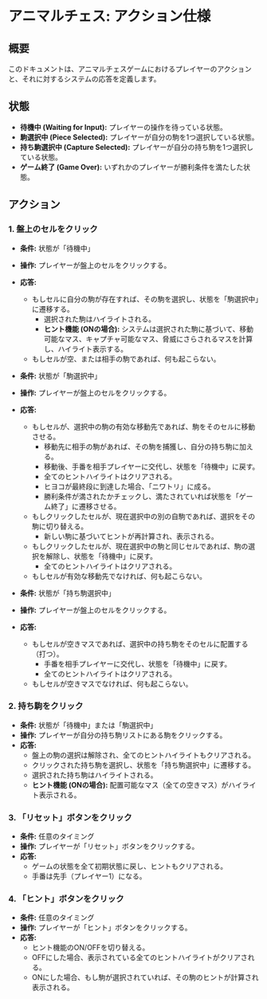 # アニマルチェス: アクション仕様

## 概要

このドキュメントは、アニマルチェスゲームにおけるプレイヤーのアクションと、それに対するシステムの応答を定義します。

## 状態

-   **待機中 (Waiting for Input):** プレイヤーの操作を待っている状態。
-   **駒選択中 (Piece Selected):** プレイヤーが自分の駒を1つ選択している状態。
-   **持ち駒選択中 (Capture Selected):** プレイヤーが自分の持ち駒を1つ選択している状態。
-   **ゲーム終了 (Game Over):** いずれかのプレイヤーが勝利条件を満たした状態。

## アクション

### 1. 盤上のセルをクリック

-   **条件:** 状態が「待機中」
-   **操作:** プレイヤーが盤上のセルをクリックする。
-   **応答:**
    -   もしセルに自分の駒が存在すれば、その駒を選択し、状態を「駒選択中」に遷移する。
        -   選択された駒はハイライトされる。
        -   **ヒント機能 (ONの場合):** システムは選択された駒に基づいて、移動可能なマス、キャプチャ可能なマス、脅威にさらされるマスを計算し、ハイライト表示する。
    -   もしセルが空、または相手の駒であれば、何も起こらない。

-   **条件:** 状態が「駒選択中」
-   **操作:** プレイヤーが盤上のセルをクリックする。
-   **応答:**
    -   もしセルが、選択中の駒の有効な移動先であれば、駒をそのセルに移動させる。
        -   移動先に相手の駒があれば、その駒を捕獲し、自分の持ち駒に加える。
        -   移動後、手番を相手プレイヤーに交代し、状態を「待機中」に戻す。
        -   全てのヒントハイライトはクリアされる。
        -   ヒヨコが最終段に到達した場合、「ニワトリ」に成る。
        -   勝利条件が満されたかチェックし、満たされていれば状態を「ゲーム終了」に遷移させる。
    -   もしクリックしたセルが、現在選択中の別の自駒であれば、選択をその駒に切り替える。
        -   新しい駒に基づいてヒントが再計算され、表示される。
    -   もしクリックしたセルが、現在選択中の駒と同じセルであれば、駒の選択を解除し、状態を「待機中」に戻す。
        -   全てのヒントハイライトはクリアされる。
    -   もしセルが有効な移動先でなければ、何も起こらない。

-   **条件:** 状態が「持ち駒選択中」
-   **操作:** プレイヤーが盤上のセルをクリックする。
-   **応答:**
    -   もしセルが空きマスであれば、選択中の持ち駒をそのセルに配置する（打つ）。
        -   手番を相手プレイヤーに交代し、状態を「待機中」に戻す。
        -   全てのヒントハイライトはクリアされる。
    -   もしセルが空きマスでなければ、何も起こらない。

### 2. 持ち駒をクリック

-   **条件:** 状態が「待機中」または「駒選択中」
-   **操作:** プレイヤーが自分の持ち駒リストにある駒をクリックする。
-   **応答:**
    -   盤上の駒の選択は解除され、全てのヒントハイライトもクリアされる。
    -   クリックされた持ち駒を選択し、状態を「持ち駒選択中」に遷移する。
    -   選択された持ち駒はハイライトされる。
    -   **ヒント機能 (ONの場合):** 配置可能なマス（全ての空きマス）がハイライト表示される。

### 3. 「リセット」ボタンをクリック

-   **条件:** 任意のタイミング
-   **操作:** プレイヤーが「リセット」ボタンをクリックする。
-   **応答:**
    -   ゲームの状態を全て初期状態に戻し、ヒントもクリアされる。
    -   手番は先手（プレイヤー1）になる。

### 4. 「ヒント」ボタンをクリック

-   **条件:** 任意のタイミング
-   **操作:** プレイヤーが「ヒント」ボタンをクリックする。
-   **応答:**
    -   ヒント機能のON/OFFを切り替える。
    -   OFFにした場合、表示されている全てのヒントハイライトがクリアされる。
    -   ONにした場合、もし駒が選択されていれば、その駒のヒントが計算され表示される。
